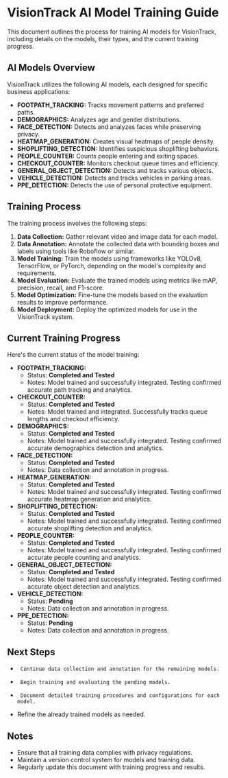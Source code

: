 # VisionTrack AI Model Training Guide

This document outlines the process for training AI models for VisionTrack, including details on the models, their types, and the current training progress.

## AI Models Overview

VisionTrack utilizes the following AI models, each designed for specific business applications:

-   **FOOTPATH_TRACKING:** Tracks movement patterns and preferred paths.
-   **DEMOGRAPHICS:** Analyzes age and gender distributions.
-   **FACE_DETECTION:** Detects and analyzes faces while preserving privacy.
-   **HEATMAP_GENERATION:** Creates visual heatmaps of people density.
-   **SHOPLIFTING_DETECTION:** Identifies suspicious shoplifting behaviors.
-   **PEOPLE_COUNTER:** Counts people entering and exiting spaces.
-   **CHECKOUT_COUNTER:** Monitors checkout queue times and efficiency.
-   **GENERAL_OBJECT_DETECTION:** Detects and tracks various objects.
-   **VEHICLE_DETECTION:** Detects and tracks vehicles in parking areas.
-   **PPE_DETECTION:** Detects the use of personal protective equipment.


## Training Process

The training process involves the following steps:

1.  **Data Collection:** Gather relevant video and image data for each model.
2.  **Data Annotation:** Annotate the collected data with bounding boxes and labels using tools like Roboflow or similar.
3.  **Model Training:** Train the models using frameworks like YOLOv8, TensorFlow, or PyTorch, depending on the model's complexity and requirements.
4.  **Model Evaluation:** Evaluate the trained models using metrics like mAP, precision, recall, and F1-score.
5.  **Model Optimization:** Fine-tune the models based on the evaluation results to improve performance.
6.  **Model Deployment:** Deploy the optimized models for use in the VisionTrack system.

## Current Training Progress

Here's the current status of the model training:

-   **FOOTPATH_TRACKING:**
    -    Status: **Completed and Tested**
    -    Notes: Model trained and successfully integrated. Testing confirmed accurate path tracking and analytics.
-   **CHECKOUT_COUNTER:**
    -    Status: **Completed and Tested**
    -    Notes: Model trained and integrated. Successfully tracks queue lengths and checkout efficiency.
-   **DEMOGRAPHICS:**
    -    Status: **Completed and Tested**
    -    Notes: Model trained and successfully integrated. Testing confirmed accurate demographics detection and analytics.
-   **FACE_DETECTION:**
    -    Status: **Completed and Tested**
    -    Notes: Data collection and annotation in progress.
-   **HEATMAP_GENERATION:**
    -    Status: **Completed and Tested**
    -    Notes: Model trained and successfully integrated. Testing confirmed accurate heatmap generation and analytics.
-   **SHOPLIFTING_DETECTION:**
    -    Status: **Completed and Tested**
    -    Notes: Model trained and successfully integrated. Testing confirmed accurate shoplifting detection and analytics.
-   **PEOPLE_COUNTER:**
    -    Status: **Completed and Tested**
    -    Notes: Model trained and successfully integrated. Testing confirmed accurate people counting and analytics.
-   **GENERAL_OBJECT_DETECTION:**
    -   Status: **Completed and Tested**
    -   Notes: Model trained and successfully integrated. Testing confirmed accurate object detection and analytics.
-   **VEHICLE_DETECTION:**
    -   Status: **Pending**
    -   Notes: Data collection and annotation in progress.
-   **PPE_DETECTION:**
    -   Status: **Pending**
    -   Notes: Data collection and annotation in progress.

## Next Steps

-      Continue data collection and annotation for the remaining models.
-      Begin training and evaluating the pending models.
-      Document detailed training procedures and configurations for each model.
-   Refine the already trained models as needed.

## Notes

-   Ensure that all training data complies with privacy regulations.
-   Maintain a version control system for models and training data.
-   Regularly update this document with training progress and results.